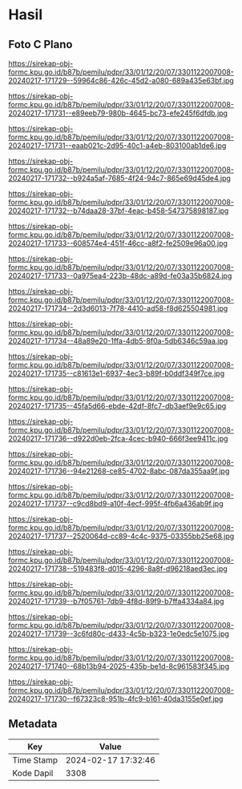 # Hasil

## Foto C Plano

https://sirekap-obj-formc.kpu.go.id/b87b/pemilu/pdpr/33/01/12/20/07/3301122007008-20240217-171729--59964c86-426c-45d2-a080-689a435e63bf.jpg

https://sirekap-obj-formc.kpu.go.id/b87b/pemilu/pdpr/33/01/12/20/07/3301122007008-20240217-171731--e89eeb79-980b-4645-bc73-efe245f6dfdb.jpg

https://sirekap-obj-formc.kpu.go.id/b87b/pemilu/pdpr/33/01/12/20/07/3301122007008-20240217-171731--eaab021c-2d95-40c1-a4eb-803100ab1de6.jpg

https://sirekap-obj-formc.kpu.go.id/b87b/pemilu/pdpr/33/01/12/20/07/3301122007008-20240217-171732--b924a5af-7685-4f24-94c7-865e69d45de4.jpg

https://sirekap-obj-formc.kpu.go.id/b87b/pemilu/pdpr/33/01/12/20/07/3301122007008-20240217-171732--b74daa28-37bf-4eac-b458-547375898187.jpg

https://sirekap-obj-formc.kpu.go.id/b87b/pemilu/pdpr/33/01/12/20/07/3301122007008-20240217-171733--608574e4-451f-46cc-a8f2-fe2509e96a00.jpg

https://sirekap-obj-formc.kpu.go.id/b87b/pemilu/pdpr/33/01/12/20/07/3301122007008-20240217-171733--0a975ea4-223b-48dc-a89d-fe03a35b6824.jpg

https://sirekap-obj-formc.kpu.go.id/b87b/pemilu/pdpr/33/01/12/20/07/3301122007008-20240217-171734--2d3d6013-7f78-4410-ad58-f8d625504981.jpg

https://sirekap-obj-formc.kpu.go.id/b87b/pemilu/pdpr/33/01/12/20/07/3301122007008-20240217-171734--48a89e20-1ffa-4db5-8f0a-5db6346c59aa.jpg

https://sirekap-obj-formc.kpu.go.id/b87b/pemilu/pdpr/33/01/12/20/07/3301122007008-20240217-171735--c81613e1-6937-4ec3-b89f-b0ddf349f7ce.jpg

https://sirekap-obj-formc.kpu.go.id/b87b/pemilu/pdpr/33/01/12/20/07/3301122007008-20240217-171735--45fa5d66-ebde-42df-8fc7-db3aef9e9c65.jpg

https://sirekap-obj-formc.kpu.go.id/b87b/pemilu/pdpr/33/01/12/20/07/3301122007008-20240217-171736--d922d0eb-2fca-4cec-b940-666f3ee9411c.jpg

https://sirekap-obj-formc.kpu.go.id/b87b/pemilu/pdpr/33/01/12/20/07/3301122007008-20240217-171736--94e21268-ce85-4702-8abc-087da355aa9f.jpg

https://sirekap-obj-formc.kpu.go.id/b87b/pemilu/pdpr/33/01/12/20/07/3301122007008-20240217-171737--c9cd8bd9-a10f-4ecf-995f-4fb6a436ab9f.jpg

https://sirekap-obj-formc.kpu.go.id/b87b/pemilu/pdpr/33/01/12/20/07/3301122007008-20240217-171737--2520064d-cc89-4c4c-9375-03355bb25e68.jpg

https://sirekap-obj-formc.kpu.go.id/b87b/pemilu/pdpr/33/01/12/20/07/3301122007008-20240217-171738--519483f8-d015-4296-8a8f-d96218aed3ec.jpg

https://sirekap-obj-formc.kpu.go.id/b87b/pemilu/pdpr/33/01/12/20/07/3301122007008-20240217-171739--b7f05761-7db9-4f8d-89f9-b7ffa4334a84.jpg

https://sirekap-obj-formc.kpu.go.id/b87b/pemilu/pdpr/33/01/12/20/07/3301122007008-20240217-171739--3c6fd80c-d433-4c5b-b323-1e0edc5e1075.jpg

https://sirekap-obj-formc.kpu.go.id/b87b/pemilu/pdpr/33/01/12/20/07/3301122007008-20240217-171740--68b13b94-2025-435b-be1d-8c961583f345.jpg

https://sirekap-obj-formc.kpu.go.id/b87b/pemilu/pdpr/33/01/12/20/07/3301122007008-20240217-171730--f67323c8-951b-4fc9-b161-40da3155e0ef.jpg


## Metadata

| Key        | Value               |
| ---------- | ------------------- |
| Time Stamp | 2024-02-17 17:32:46 |
| Kode Dapil | 3308                |



